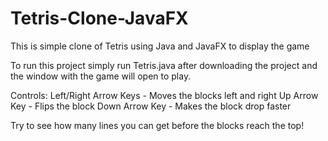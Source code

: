 # Tetris-Clone-JavaFX
This is simple clone of Tetris using Java and JavaFX to display the game

To run this project simply run Tetris.java after downloading the project and the window with the game will open to play.

Controls:
Left/Right Arrow Keys - Moves the blocks left and right
Up Arrow Key - Flips the block
Down Arrow Key - Makes the block drop faster

Try to see how many lines you can get before the blocks reach the top!
